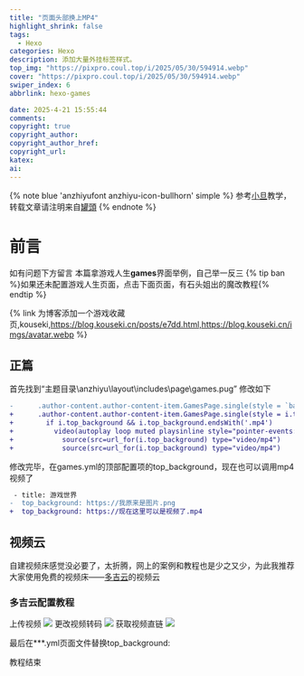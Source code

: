```yaml
---
title: "页面头部换上MP4"
highlight_shrink: false
tags:
  - Hexo
categories: Hexo
description: 添加大量外挂标签样式。
top_img: "https://pixpro.coul.top/i/2025/05/30/594914.webp"
cover: "https://pixpro.coul.top/i/2025/05/30/594914.webp"
swiper_index: 6
abbrlink: hexo-games

date: 2025-4-21 15:55:44
comments:
copyright: true
copyright_author: 
copyright_author_href: 
copyright_url: 
katex:
ai: 
---
```


{% note blue 'anzhiyufont anzhiyu-icon-bullhorn' simple %}
参考[小旦](https://satera.cn/)教学，转载文章请注明来自[罐頭](https://blog.coul.top)
{% endnote %}

# 前言
如有问题下方留言
本篇拿游戏人生**games**界面举例，自己举一反三
{% tip ban %}如果还未配置游戏人生页面，点击下面页面，有石头姐出的魔改教程{% endtip %}

{% link 为博客添加一个游戏收藏页,kouseki,https://blog.kouseki.cn/posts/e7dd.html,https://blog.kouseki.cn/imgs/avatar.webp %}
## 正篇
首先找到“主题目录\anzhiyu\layout\includes\page\games.pug”
修改如下

```DIFF
-      .author-content.author-content-item.GamesPage.single(style = `background: url(${i.top_background}) left 37% / cover no-repeat !important;`)
+      .author-content.author-content-item.GamesPage.single(style = i.top_background && !i.top_background.endsWith('.mp4') ? `background: url(${i.top_background}) left 37% / cover no-repeat;` : "")
+        if i.top_background && i.top_background.endsWith('.mp4')
+          video(autoplay loop muted playsinline style="pointer-events: none; object-fit: cover; top: 50%; left: 50%; transform: translate(-50%, -50%); min-width: 100%; min-height: 100% ; width: auto; height: auto ;position: absolute;")
+            source(src=url_for(i.top_background) type="video/mp4")
+            source(src=url_for(i.top_background) type="video/mp4")
```

修改完毕，在games.yml的顶部配置项的top_background，现在也可以调用mp4视频了
```DIFF
 - title: 游戏世界
-  top_background: https://我原来是图片.png
+  top_background: https://现在这里可以是视频了.mp4
```
## 视频云
自建视频床感觉没必要了，太折腾，网上的案例和教程也是少之又少，为此我推荐大家使用免费的视频床——[多吉云](https://console.dogecloud.com/)的视频云

### 多吉云配置教程
上传视频
![](https://pixpro.coul.top/i/2025/05/30/437080.webp)
更改视频转码
![](https://pixpro.coul.top/i/2025/05/30/705371.webp)
获取视频直链
![](https://pixpro.coul.top/i/2025/05/30/426644.webp)

最后在***.yml页面文件替换top_background: 

教程结束
